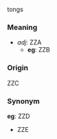 tongs
### Meaning
+ _adj_: ZZA
    + __eg__: ZZB

### Origin

ZZC

### Synonym

__eg__: ZZD

+ ZZE


